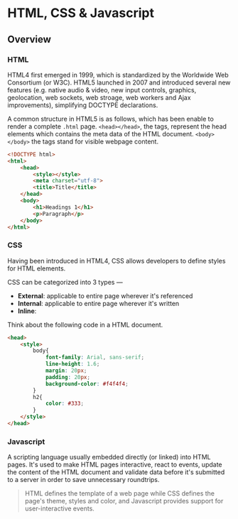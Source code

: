 # HTML, CSS & Javascript

## Overview

### HTML

HTML4 first emerged in 1999, which is standardized by the Worldwide Web Consortium (or W3C). HTML5 launched in 2007 and introduced several new features (e.g. native audio & video, new input controls, graphics, geolocation, web sockets, web stroage, web workers and Ajax improvements), simplifying DOCTYPE declarations.

A common structure in HTML5 is as follows, which has been enable to render a complete `.html` page. `<head></head>`, the tags, represent the head elements which contains the meta data of the HTML document. `<body></body>` the tags stand for visible webpage content.

```html
<!DOCTYPE html>
<html>
    <head>
        <style></style>
        <meta charset="utf-8">
        <title>Title</title>
    </head>
    <body>
        <h1>Headings 1</h1>
        <p>Paragraph</p>
    </body>
</html>
```

### CSS

Having been introduced in HTML4, CSS allows developers to define styles for HTML elements.

CSS can be categorized into 3 types &mdash;

- **External**: applicable to entire page wherever it's referenced
- **Internal**: applicable to entire page wherever it's written
- **Inline**: 

Think about the following code in a HTML document.

```html
<head>
    <style>
        body{
            font-family: Arial, sans-serif;
            line-height: 1.6;
            margin: 20px;
            padding: 20px;
            background-color: #f4f4f4;
        }
        h2{
            color: #333;
        }
    </style>
</head>
```

### Javascript

A scripting language usually embedded directly (or linked) into HTML pages. It's used to make HTML pages interactive, react to events, update the content of the HTML document and validate data before it's submitted to a server in order to save unnecessary roundtrips.

> HTML defines the template of a web page while CSS defines the page's theme, styles and color, and Javascript provides support for user-interactive events.
